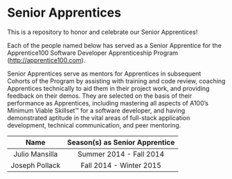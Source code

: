 # Senior Apprentices
This is a repository to honor and celebrate our Senior Apprentices!

Each of the people named below has served as a Senior Apprentice for the Apprentice100 Software Developer Apprenticeship Program (http://apprentice100.com). 

Senior Apprentices serve as mentors for Apprentices in subsequent Cohorts of the Program by assisting with training and code review, coaching Apprentices technically to aid them in their project work, and providing feedback on their demos. They are selected on the basis of their performance as Apprentices, including mastering all aspects of A100’s Minimum Viable Skillset™ for a software developer, and having demonstrated aptitude in the vital areas of full-stack application development, technical communication, and peer mentoring.


Name  | Season(s) as Senior Apprentice
:-------------: | :-------------:
Julio Mansilla | Summer 2014 - Fall 2014
Joseph Pollack  | Fall 2014 - Winter 2015




